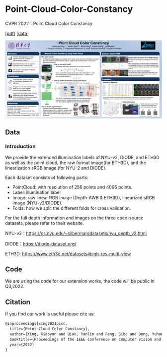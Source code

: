 # Point-Cloud-Color-Constancy

CVPR 2022：Point Cloud Color Constancy

\[[pdf](https://arxiv.org/abs/2111.11280)\]   \[[data](https://drive.google.com/drive/folders/1qBw_bvaxIvduIm2vzrYhEPX9khTm1Bo9?usp=sharing)\] 

![poster](poster.png)
## Data

### Introduction 

We provide the extended illumination labels of NYU-v2, DIODE, and ETH3D as well as the point cloud, the raw format image(for ETH3D), and the linearization sRGB image (for NYU-2 and DIODE). 

Each dataset consists of following parts:

- PointCloud: with resolution of 256 points and 4096 points.
- Label: illumination label 
- Image: raw linear RGB image (Depth-AWB & ETH3D), linearized sRGB image (NYU-v2/DIODE).
- Folds: how we split the different folds for cross validation.

For the full depth information and images on the three open-source datasets, please refer to their website.

NYU-v2：https://cs.nyu.edu/~silberman/datasets/nyu_depth_v2.html

DIODE：https://diode-dataset.org/

ETH3D: https://www.eth3d.net/datasets#high-res-multi-view




## Code

We are using the code for our extension works, the code will be public in Q3,2022.



## Citation

If you find our work is useful please cite us:

```latex
@inproceedings{xing2021pccc,
  title={Point Cloud Color Constancy},
  author={Xing, Xiaoyan and Qian, Yanlin and Feng, Sibo and Dong, Yuhan and Matas, Jiri},
  booktitle={Proceedings of the IEEE conference on computer vision and pattern recognition},
  year={2022}
}
```
